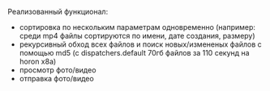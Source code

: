 
Реализованный функционал:
- сортировка по нескольким параметрам одновременно (например: среди mp4 файлы сортируются по имени, дате создания, размеру)
- рекурсивный обход всех файлов и поиск новых/измененых файлов с помощью md5 (с dispatchers.default 70гб файлов за 110 секунд на horon x8a)
- просмотр фото/видео
- отправка фото/видео
